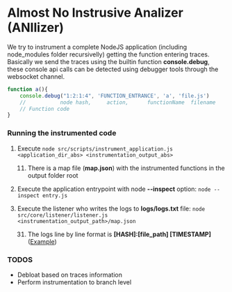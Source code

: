 # Almost No Instrusive Analizer (ANIlizer)

We try to instrument a complete NodeJS application (including node_modules folder recursivelly) getting the function entering traces. Basically we send the traces using the builtin function **console.debug**, these console api calls can be detected using debugger tools through the websocket channel. 

```js
function a(){
    console.debug("1:2:1:4", 'FUNCTION_ENTRANCE', 'a', 'file.js')
    //           node hash,     action,      functionName  filename    
    // Function code
}
```

### Running the instrumented code

1. Execute ```node src/scripts/instrument_application.js <application_dir_abs> <instrumentation_output_abs>```
    
    11. There is a map file (**map.json**) with the instrumented functions in the output folder root
2. Execute the application entrypoint with node **--inspect** option: ```node --inspect entry.js```
3. Execute the listener who writes the logs to **logs/logs.txt** file: ```node src/core/listener/listener.js <instrumentation_output_path>/map.json```

    31. The logs line by line format is **[HASH]:[file_path] [TIMESTAMP]** (<a href="docs/example.md">Example</a>)


### TODOS
- Debloat based on traces information
- Perform instrumentation to branch level